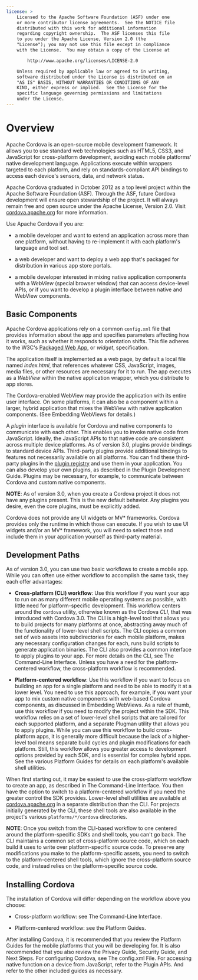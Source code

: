 ```yaml
---
license: >
    Licensed to the Apache Software Foundation (ASF) under one
    or more contributor license agreements.  See the NOTICE file
    distributed with this work for additional information
    regarding copyright ownership.  The ASF licenses this file
    to you under the Apache License, Version 2.0 (the
    "License"); you may not use this file except in compliance
    with the License.  You may obtain a copy of the License at

        http://www.apache.org/licenses/LICENSE-2.0

    Unless required by applicable law or agreed to in writing,
    software distributed under the License is distributed on an
    "AS IS" BASIS, WITHOUT WARRANTIES OR CONDITIONS OF ANY
    KIND, either express or implied.  See the License for the
    specific language governing permissions and limitations
    under the License.
---
```


# Overview

Apache Cordova is an open-source mobile development framework. It allows you
to use standard web technologies such as HTML5, CSS3, and JavaScript
for cross-platform development, avoiding each mobile platforms' native
development language.  Applications execute within wrappers targeted
to each platform, and rely on standards-compliant API bindings to
access each device's sensors, data, and network status. 

Apache Cordova graduated in October 2012 as a top level project within the Apache Software Foundation (ASF). Through the ASF, future Cordova development will ensure open stewardship of the project. It will always remain free and open source under the Apache License, Version 2.0.  Visit [cordova.apache.org](http://cordova.apache.org) for more information.

Use Apache Cordova if you are:

* a mobile developer and want to extend an application across more
  than one platform, without having to re-implement it with each
  platform's language and tool set.

* a web developer and want to deploy a web app that's packaged for
  distribution in various app store portals.

* a mobile developer interested in mixing native application
  components with a _WebView_ (special browser window) that can access
  device-level APIs, or if you want to develop a plugin interface
  between native and WebView components.

## Basic Components

Apache Cordova applications rely on a common `config.xml` file that provides
information about the app and specifies parameters affecting how it
works, such as whether it responds to orientation shifts. This file
adheres to the W3C's
[Packaged Web App](http://www.w3.org/TR/widgets/),
or _widget_, specification.

The application itself is implemented as a web page, by default a local
file named _index.html_, that references whatever CSS, JavaScript,
images, media files, or other resources are necessary for it to run.
The app executes as a _WebView_ within the native application wrapper,
which you distribute to app stores.

The Cordova-enabled WebView may provide the application with its
entire user interface. On some platforms, it can also be a component
within a larger, hybrid application that mixes the WebView with native
application components. (See Embedding WebViews for details.)

A _plugin_ interface is available for Cordova and native components to
communicate with each other. This enables you to invoke native code
from JavaScript. Ideally, the JavaScript APIs to that native code are
consistent across multiple device platforms. As of version 3.0, plugins provide
bindings to standard device APIs.  Third-party plugins provide
additional bindings to features not necessarily available on all
platforms. You can find these third-party plugins in the
[plugin registry](http://plugins.cordova.io) and use them in your
application. You can also develop your own plugins, as described in the
Plugin Development Guide. Plugins may be necessary, for example, to
communicate between Cordova and custom native components.

__NOTE__: As of version 3.0, when you create a Cordova project it does not have
any plugins present. This is the new default behavior. Any plugins you
desire, even the core plugins, must be explicitly added.

Cordova does not provide any UI widgets or MV* frameworks. Cordova provides
only the runtime in which those can execute. If you wish to use UI widgets
and/or an MV* framework, you will need to select those and include them in
your application yourself as third-party material.

## Development Paths

As of version 3.0, you can use two basic workflows to create a mobile
app. While you can often use either workflow to accomplish the same
task, they each offer advantages:

- __Cross-platform (CLI) workflow__: Use this workflow if you want your app
  to run on as many different mobile operating systems as possible,
  with little need for platform-specific development.  This workflow
  centers around the `cordova` utility, otherwise known as the Cordova
  _CLI_, that was introduced with Cordova 3.0. The CLI is a high-level
  tool that allows you to build projects for many platforms at once,
  abstracting away much of the functionality of lower-level shell
  scripts. The CLI copies a common set of web assets into
  subdirectories for each mobile platform, makes any necessary
  configuration changes for each, runs build scripts to generate
  application binaries. The CLI also provides a common interface to
  apply plugins to your app. For more details on the CLI, see The
  Command-Line Interface. Unless you have a need for the platform-centered
  workflow, the cross-platform workflow is recommended.

- __Platform-centered workflow__: Use this workflow if you want to
  focus on building an app for a single platform and need to be able
  to modify it at a lower level. You need to use this approach, for
  example, if you want your app to mix custom native components with
  web-based Cordova components, as discussed in Embedding WebViews.
  As a rule of thumb, use this workflow if you need to modify the
  project within the SDK.  This workflow relies on a set of
  lower-level shell scripts that are tailored for each supported
  platform, and a separate Plugman utility that allows you to apply
  plugins.  While you can use this workflow to build cross-platform
  apps, it is generally more difficult because the lack of a
  higher-level tool means separate build cycles and plugin
  modifications for each platform. Still, this workflow allows you
  greater access to development options provided by each SDK, and is
  essential for complex hybrid apps. See the various Platform Guides
  for details on each platform's available shell utilities.

When first starting out, it may be easiest to use the cross-platform
workflow to create an app, as described in The Command-Line Interface.
You then have the option to switch to a platform-centered workflow if
you need the greater control the SDK provides.  Lower-level shell
utilities are available at
[cordova.apache.org](http://cordova.apache.org) in a separate
distribution than the CLI. For projects initially generated by the
CLI, these shell tools are also available in the project's various
`platforms/*/cordova` directories.

__NOTE__: Once you switch from the CLI-based workflow to one centered
around the platform-specific SDKs and shell tools, you can't go back.
The CLI maintains a common set of cross-platform source code, which on
each build it uses to write over platform-specific source code.  To
preserve any modifications you make to the platform-specific assets,
you need to switch to the platform-centered shell tools, which ignore
the cross-platform source code, and instead relies on the
platform-specific source code.

## Installing Cordova

The installation of Cordova will differ depending on the workflow above
you choose:

  * Cross-platform workflow: see The Command-Line Interface.

  * Platform-centered workflow: see the Platform Guides.

After installing Cordova, it is recommended that you review the Platform Guides
for the mobile platforms that you will be developing for. It is also
recommended that you also review the Privacy Guide, Security Guide, and
Next Steps. For configuring Cordova, see The config.xml File.
For accessing native function on a device from JavaScript, refer
to the Plugin APIs. And refer to the other included guides as necessary.

